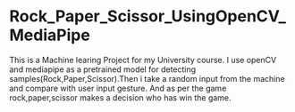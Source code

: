 # Rock_Paper_Scissor_UsingOpenCV_MediaPipe
This is a Machine learing Project for my University course. I use openCV and mediapipe as a pretrained model for detecting samples(Rock,Paper,Scissor).Then i take a random input from the machine and compare with user input gesture. And as per the game rock,paper,scissor  makes a decision who has win the game.
